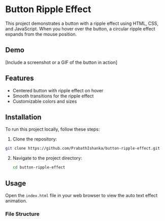 # Button Ripple Effect

This project demonstrates a button with a ripple effect using HTML, CSS, and JavaScript. When you hover over the button, a circular ripple effect expands from the mouse position.

## Demo

[Include a screenshot or a GIF of the button in action]

## Features

- Centered button with ripple effect on hover
- Smooth transitions for the ripple effect
- Customizable colors and sizes

## Installation
To run this project locally, follow these steps:

1. Clone the repository:
```sh
git clone https://github.com/PrabathIshanka/button-ripple-effect.git
```

2. Navigate to the project directory:
    ```sh
    cd button-ripple-effect
    ```

## Usage
Open the `index.html` file in your web browser to view the auto text effect animation.

### File Structure
